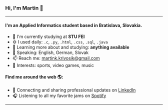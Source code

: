 ### Hi, I'm Martin 👋
----

#### I'm an Applied Informatics student based in Bratislava, Slovakia.

- 🏢 I'm currently studying at **STU FEI**
- ⚙️ I used daily: `.c`, `.py`, `.html`, `.css`, `.sql`, `.java` 
- 🌱 Learning more about and studying: **anything available**
- :microphone: Speaking: English, German, Slovak
- 📫 Reach me: martink.krivosik@gmail.com
- 💜 Interests: sports, video games, music

#### Find me around the web 🌎:
- 💼 Connecting and sharing professional updates on <a href="https://www.linkedin.com/in/martin-krivošík/">LinkedIn</a>
- 🎧 Listening to all my favorite jams on <a href="https://open.spotify.com/user/martinkrivosik?si=96181e3fa0284800">Spotify</a>

----

